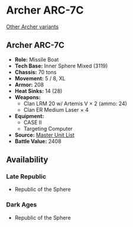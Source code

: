 # Archer ARC-7C

[Other Archer variants](../archer.md)

## Archer ARC-7C
- **Role:** Missile Boat
- **Tech Base:** Inner Sphere Mixed (3119)
- **Chassis:** 70 tons
- **Movement:** 5 / 8, XL
- **Armor:** 208
- **Heat Sinks:** 14 (28)
- **Weapons:**
  - Clan LRM 20 w/ Artemis V × 2 (ammo: 24)
  - Clan ER Medium Laser × 4
- **Equipment:**
  - CASE II
  - Targeting Computer
- **Source:** [Master Unit List](http://masterunitlist.info/Unit/Details/7731/archer-arc-7c)
- **Battle Value:** 2408

## Availability

### Late Republic
- Republic of the Sphere

### Dark Ages
- Republic of the Sphere

